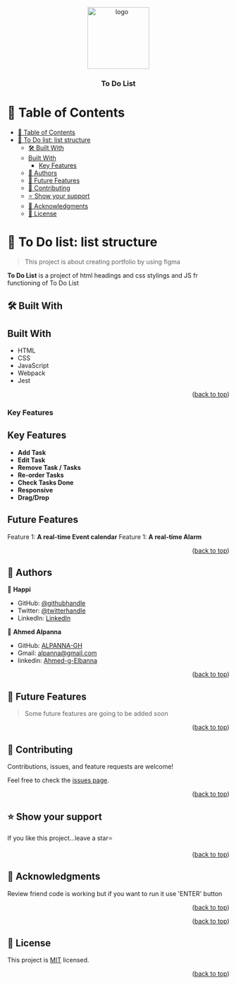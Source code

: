 
<a name="readme-top"></a>

<!--
!!! IMPORTANT !!!
This README is an example of how you could professionally present your codebase. 
Writing documentation is a crucial part of your work as a professional software developer and cannot be ignored. 

You should modify this file to match your project and remove sections that don't apply.

REQUIRED SECTIONS:
- Table of Contents
- About the Project
  - Built With
  - Live Demo
- Getting Started
- Authors
- Future Features
- Contributing
- Show your support
- Acknowledgements
- License

OPTIONAL SECTIONS:
- FAQ

After you're finished please remove all the comments and instructions!

For more information on the importance of a professional README for your repositories: https://github.com/microverseinc/curriculum-transversal-skills/blob/main/documentation/articles/readme_best_practices.md
-->

<div align="center">
  <!-- You are encouraged to replace this logo with your own! Otherwise you can also remove it. -->
  <img src="download.jpeg" alt="logo" width="140"  height="auto" />
  <br/>

  <h3><b>To Do List</b></h3>

</div>

<!-- TABLE OF CONTENTS -->

# 📗 Table of Contents

- [📗 Table of Contents](#-table-of-contents)
- [📖 To Do list: list structure](#-to-do-list-list-structure)
  - [🛠 Built With ](#-built-with-)
  - [Built With](#built-with)
    - [Key Features ](#key-features-)
  - [👥 Authors ](#-authors-)
  - [🔭 Future Features ](#-future-features-)
  - [🤝 Contributing ](#-contributing-)
  - [⭐️ Show your support ](#️-show-your-support-)
  - [🙏 Acknowledgments ](#-acknowledgments-)
  - [📝 License ](#-license-)

<!-- PROJECT DESCRIPTION -->

# 📖 To Do list: list structure<a name="about-project"></a>

> This project is about creating portfolio by using figma

**To Do List** is a project of html headings and css stylings and JS fr functioning of 
To Do List

## 🛠 Built With <a name="built-with"></a>

  ## Built With
- HTML
- CSS
- JavaScript
- Webpack
- Jest

<p align="right">(<a href="#readme-top">back to top</a>)</p>

### Key Features <a name="key-features"></a>

## Key Features

- **Add Task**
- **Edit Task**
- **Remove Task / Tasks**
- **Re-order Tasks**
- **Check Tasks Done**
- **Responsive**
- **Drag/Drop**
## Future Features
Feature 1: **A real-time Event calendar**
Feature 1: **A real-time Alarm** 


<p align="right">(<a href="#readme-top">back to top</a>)</p>

<!-- AUTHORS -->

## 👥 Authors <a name="authors"></a>

👤 **Happi**
- GitHub: [@githubhandle](https://github.com/gilberthappi)
- Twitter: [@twitterhandle](https://twitter.com/DushimimanaGil3)
- LinkedIn: [LinkedIn](https://www.linkedin.com/in/dushimimana-gilbert-happi-997b2a262/)

👤 **Ahmed Alpanna**
- GitHub: [ALPANNA-GH](https://github.com/ALPANNA-GH)
- Gmail: [alpanna@gmail.com](mailto:alpanna@gmail.com)
- linkedin: [Ahmed-g-Elbanna](https://linkedin.com/in/ahmed-g-elbanna)

<p align="right">(<a href="#readme-top">back to top</a>)</p>

## 🔭 Future Features <a name="future-features"></a>

> Some future features are going to be added soon

<p align="right">(<a href="#readme-top">back to top</a>)</p>


<!-- CONTRIBUTING -->

## 🤝 Contributing <a name="contributing"></a>

Contributions, issues, and feature requests are welcome!

Feel free to check the [issues page](../../issues/).

<p align="right">(<a href="#readme-top">back to top</a>)</p>

<!-- SUPPORT -->

## ⭐️ Show your support <a name="support"></a>

If you like this project...leave a star⭐️

<p align="right">(<a href="#readme-top">back to top</a>)</p>

<!-- ACKNOWLEDGEMENTS -->

## 🙏 Acknowledgments <a name="acknowledgements"></a>

Review friend code is working but if you want to run it use 'ENTER' button

<p align="right">(<a href="#readme-top">back to top</a>)</p>


<p align="right">(<a href="#readme-top">back to top</a>)</p>

<!-- LICENSE -->

## 📝 License <a name="license"></a>

This project is [MIT](./LICENSE)  licensed.

<p align="right">(<a href="#readme-top">back to top</a>)</p>
